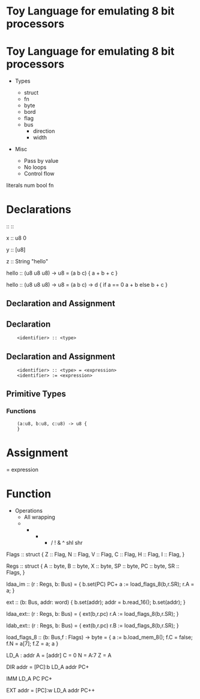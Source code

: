 # Toy Language for emulating 8 bit processors

# Toy Language for emulating 8 bit processors
* Types
    * struct
    * fn
    * byte
    * bord
    * flag
    * bus
        * direction
        * width

* Misc
    * Pass by value
    * No loops
    * Control flow

literals
    num
    bool
    fn

# Declarations
<identifier> :: <type> 
<identifier> :: <type> <expression>

x :: u8 0

y :: [u8] 

z :: String "hello"

hello :: (u8 u8 u8) -> u8 = (a b c) {
    a + b + c
}

hello :: (u8 u8 u8) -> u8 = (a b c) -> d { 
    if a == 0 
        a + b
    else 
        b + c
}

## Declaration and Assignment

## Declaration
```
    <identifier> :: <type>
```

## Declaration and Assignment
```
    <identifier> :: <type> = <expression>
    <identifier> := <expression>
```

## Primitive Types

### Functions
```
    (a:u8, b:u8, c:u8) -> u8 {
    }
```



# Assignment
<identifier> = expression

# Function

* Operations
    * All wrapping
    * + - * / ! & ^ shl shr

Flags :: struct {
    Z :: Flag,
    N :: Flag,
    V :: Flag,
    C :: Flag,
    H :: Flag,
    I :: Flag,
}

Regs :: struct {
    A :: byte,
    B :: byte,
    X :: byte,
    SP :: byte,
    PC :: byte,
    SR :: Flags,
}

ldaa_im :: (r : Regs, b: Bus) = {
    b.set(PC)
    PC+
    a := load_flags_8(b,r.SR);
    r.A = a;
}

ext :: (b: Bus, addr: word) {
    b.set(addr);
    addr =  b.read_16();
    b.set(addr);
}

ldaa_ext:: (r : Regs, b: Bus) = {
    ext(b,r.pc)
    r.A := load_flags_8(b,r.SR);
}

ldab_ext:: (r : Regs, b: Bus) = {
    ext(b,r.pc)
    r.B := load_flags_8(b,r.SR);
}

load_flags_8 :: (b: Bus,f : Flags) -> byte = {
    a := b.load_mem_8();
    f.C = false;
    f.N = a[7];
    f.Z = a;
    a
}

LD_A : addr
    A = [addr]
    C = 0
    N = A:7
    Z = A

DIR addr = [PC]:b
    LD_A addr
    PC+

IMM LD_A PC
    PC+

EXT addr = [PC]:w
    LD_A addr
    PC++


